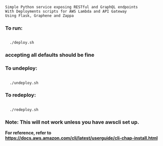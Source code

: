 ```
Simple Python service exposing RESTful and GraphQL endpoints
With Deployments scripts for AWS Lambda and API Gateway
Using Flask, Graphene and Zappa
```

### To run:
<code>
  ./deploy.sh
</code>

### accepting all defaults should be fine
### To undeploy:
<code>
  ./undeploy.sh
</code>

### To redeploy:
<code>
  ./redeploy.sh
</code>

### Note: This will not work unless you have awscli set up.
**For reference, refer to https://docs.aws.amazon.com/cli/latest/userguide/cli-chap-install.html**
